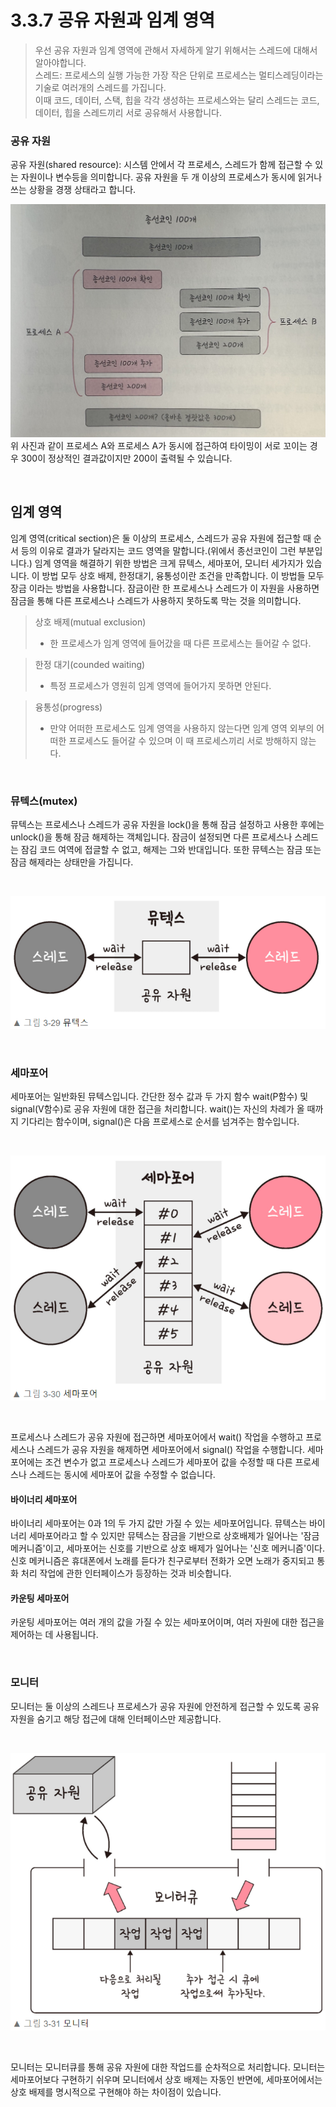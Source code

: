 # 3.3.7 공유 자원과 임계 영역

> 우선 공유 자원과 임계 영역에 관해서 자세하게 알기 위해서는 스레드에 대해서 알아야합니다.  
> 스레드: 프로세스의 실행 가능한 가장 작은 단위로 프로세스는 멀티스레딩이라는 기술로 여러개의 스레드를 가집니다.  
> 이때 코드, 데이터, 스택, 힙을 각각 생성하는 프로세스와는 달리 스레드는 코드, 데이터, 힙을 스레드끼리 서로 공유해서 사용합니다.

### 공유 자원

공유 자원(shared resource): 시스템 안에서 각 프로세스, 스레드가 함께 접근할 수 있는 자원이나 변수등을 의미합니다. 공유 자원을 두 개 이상의 프로세스가 동시에 읽거나 쓰는 상황을 경쟁 상태라고 합니다.

![공유 자원 예시](./img/공유자원예시.jpg)
위 사진과 같이 프로세스 A와 프로세스 A가 동시에 접근하여 타이밍이 서로 꼬이는 경우 300이 정상적인 결과값이지만 200이 출력될 수 있습니다.

<br/>

## 임계 영역

임계 영역(critical section)은 둘 이상의 프로세스, 스레드가 공유 자원에 접근할 때 순서 등의 이유로 결과가 달라지는 코드 영역을 말합니다.(위에서 종선코인이 그런 부분입니다.) 임계 영역을 해결하기 위한 방법은 크게 뮤텍스, 세마포어, 모니터 세가지가 있습니다.
이 방법 모두 상호 배제, 한정대기, 융통성이란 조건을 만족합니다.
이 방법들 모두 장금 이라는 방법을 사용합니다.
잠금이란 한 프로세스나 스레드가 이 자원을 사용하면 잠금을 통해 다른 프로세스나 스레드가 사용하지 못하도록 막는 것을 의미합니다.

> 상호 배제(mutual exclusion)
>
> -   한 프로세스가 임계 영역에 들어갔을 때 다른 프로세스는 들어갈 수 없다.

> 한정 대기(counded waiting)
>
> -   특정 프로세스가 영원히 임계 영역에 들어가지 못하면 안된다.

> 융통성(progress)
>
> -   만약 어떠한 프로세스도 임계 영역을 사용하지 않는다면 임계 영역 외부의 어떠한 프로세스도 들어갈 수 있으며 이 때 프로세스끼리 서로 방해하지 않는다.

<br/>

### 뮤텍스(mutex)

뮤텍스는 프로세스나 스레드가 공유 자원을 lock()을 통해 잠금 설정하고 사용한 후에는 unlock()을 통해 잠금 해제하는 객체입니다. 잠금이 설정되면 다른 프로세스나 스레드는 잠김 코드 여역에 접글할 수 없고, 해제는 그와 반대입니다. 또한 뮤텍스는 잠금 또는 잠금 해제라는 상태만을 가집니다.

<br/>

![뮤텍스](./img/뮤텍스.PNG)

<br/>

### 세마포어

세마포어는 일반화된 뮤텍스입니다. 간단한 정수 값과 두 가지 함수 wait(P함수) 및 signal(V함수)로 공유 자원에 대한 접근을 처리합니다.
wait()는 자신의 차례가 올 때까지 기다리는 함수이며, signal()은 다음 프로세스로 순서를 넘겨주는 함수입니다.

<br/>

![세마포어](./img/세마포어.PNG)

<br/>

프로세스나 스레드가 공유 자원에 접근하면 세마포어에서 wait() 작업을 수행하고 프로세스나 스레드가 공유 자원을 해제하면 세마포어에서 signal() 작업을 수행합니다. 세마포어에는 조건 변수가 없고 프로세스나 스레드가 세마포어 값을 수정할 때 다른 프로세스나 스레드는 동시에 세마포어 값을 수정할 수 없습니다.

#### 바이너리 세마포어

바이너리 세마포어는 0과 1의 두 가지 값만 가질 수 있는 세마포어입니다. 뮤텍스는 바이너리 세마포어라고 할 수 있지만 뮤텍스는 잠금을 기반으로 상호배제가 일어나는 '잠금 메커니즘'이고, 세마포어는 신호를 기반으로 상호 배제가 일어나는 '신호 메커니즘'이다.
신호 메커니즘은 휴대폰에서 노래를 듣다가 친구로부터 전화가 오면 노래가 중지되고 통화 처리 작업에 관한 인터페이스가 등장하는 것과 비슷합니다.

#### 카운팅 세마포어

카운팅 세마포어는 여러 개의 값을 가질 수 있는 세마포어이며, 여러 자원에 대한 접근을 제어하는 데 사용됩니다.

<br/>

### 모니터

모니터는 둘 이상의 스레드나 프로세스가 공유 자원에 안전하게 접근할 수 있도록 공유자원을 숨기고 해당 접근에 대해 인터페이스만 제공합니다.

<br/>

![모니터](./img/모니터.PNG)

<br/>

모니터는 모니터큐를 통해 공유 자원에 대한 작업드를 순차적으로 처리합니다.
모니터는 세마포어보다 구현하기 쉬우며 모니터에서 상호 배제는 자동인 반면에, 세마포어에서는 상호 배제를 명시적으로 구현해야 하는 차이점이 있습니다.
